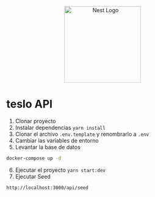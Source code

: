 <p align="center">
  <a href="http://nestjs.com/" target="blank"><img src="https://nestjs.com/img/logo-small.svg" width="200" alt="Nest Logo" /></a>
</p>

# teslo API

1. Clonar proyecto
2. Instalar dependencias `yarn install`
3. Clonar el archivo `.env.template` y renombrarlo a `.env`
4. Cambiar las variables de entorno
5. Levantar la base de datos

```bash
docker-compose up -d
```

6. Ejecutar el proyecto `yarn start:dev`
7. Ejecutar Seed

```
http://localhost:3000/api/seed
```
